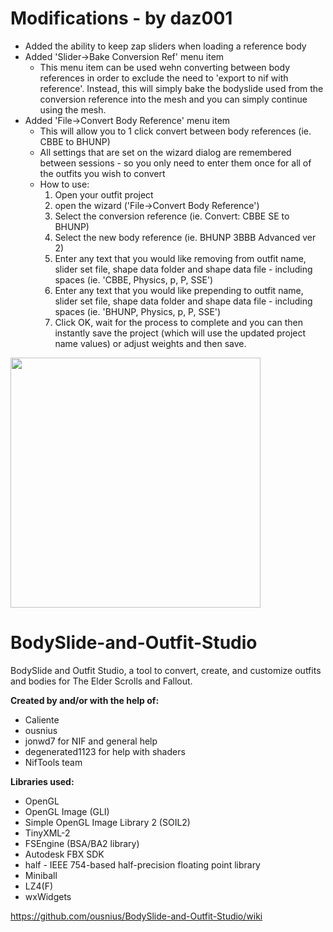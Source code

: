 Modifications - by daz001
===========================
* Added the ability to keep zap sliders when loading a reference body
* Added 'Slider->Bake Conversion Ref' menu item
   - This menu item can be used wehn converting between body references in order to exclude the need to 'export to nif with reference'. Instead, this will simply bake the bodyslide used from the conversion reference into the mesh and you can simply continue using the mesh.
* Added 'File->Convert Body Reference' menu item
   - This will allow you to 1 click convert between body references (ie. CBBE to BHUNP)
   - All settings that are set on the wizard dialog are remembered between sessions - so you only need to enter them once for all of the outfits you wish to convert
   - How to use:
		1) Open your outfit project
		2) open the wizard ('File->Convert Body Reference')
		3) Select the conversion reference (ie. Convert: CBBE SE to BHUNP)
		4) Select the new body reference (ie. BHUNP 3BBB Advanced ver 2)
		5) Enter any text that you would like removing from outfit name, slider set file, shape data folder and shape data file - including spaces (ie. 'CBBE, Physics, p, P, SSE')
		6) Enter any text that you would like prepending to outfit name, slider set file, shape data folder and shape data file - including spaces (ie. 'BHUNP, Physics, p, P, SSE')
		7) Click OK, wait for the process to complete and you can then instantly save the project (which will use the updated project name values) or adjust weights and then save.
		
		
<img src="https://i.imgur.com/RNCu6Lf.png" width="400">



BodySlide-and-Outfit-Studio
===========================

BodySlide and Outfit Studio, a tool to convert, create, and customize outfits and bodies for The Elder Scrolls and Fallout.

**Created by and/or with the help of:**
* Caliente
* ousnius
* jonwd7 for NIF and general help
* degenerated1123 for help with shaders
* NifTools team

**Libraries used:**
* OpenGL
* OpenGL Image (GLI)
* Simple OpenGL Image Library 2 (SOIL2)
* TinyXML-2
* FSEngine (BSA/BA2 library)
* Autodesk FBX SDK
* half - IEEE 754-based half-precision floating point library
* Miniball
* LZ4(F)
* wxWidgets

https://github.com/ousnius/BodySlide-and-Outfit-Studio/wiki